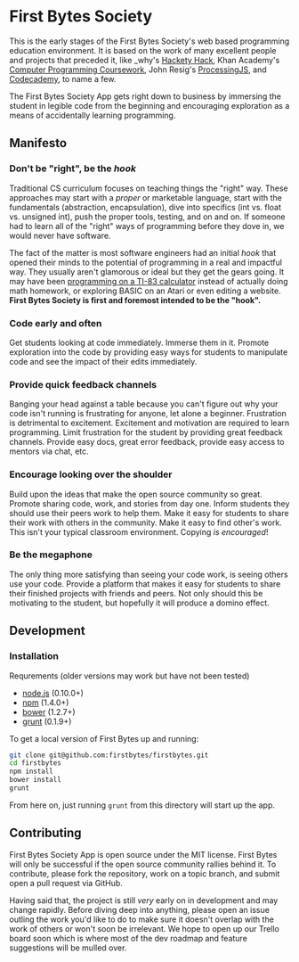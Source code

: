 # First Bytes Society

This is the early stages of the First Bytes Society's web based programming education environment. It is based on the work of many excellent people and projects that preceded it, like _why's [Hackety Hack](http://hackety.com/), Khan Academy's [Computer Programming Coursework](https://www.khanacademy.org/computing/cs/), John Resig's [ProcessingJS](http://processingjs.org/), and [Codecademy](http://codecademy.com), to name a few.

The First Bytes Society App gets right down to business by immersing the student in legible code from the beginning and encouraging exploration as a means of accidentally learning programming.

## Manifesto

### Don't be "right", be the _hook_
Traditional CS curriculum focuses on teaching things the "right" way. These approaches may start with a _proper_ or marketable language, start with the fundamentals (abstraction, encapsulation), dive into specifics (int vs. float vs. unsigned int), push the proper tools, testing, and on and on. If someone had to learn all of the "right" ways of programming before they dove in, we would never have software.

The fact of the matter is most software engineers had an initial _hook_ that opened their minds to the potential of programming in a real and impactful way. They usually aren't glamorous or ideal but they get the gears going. It may have been [programming on a TI-83 calculator](http://www.ticalc.org/programming/columns/83plus-bas/cherny/) instead of actually doing math homework, or exploring BASIC on an Atari or even editing a website. **First Bytes Society is first and foremost intended to be the "hook".**

### Code early and often
Get students looking at code immediately. Immerse them in it. Promote exploration into the code by providing easy ways for students to manipulate code and see the impact of their edits immediately.

### Provide quick feedback channels
Banging your head against a table because you can't figure out why your code isn't running is frustrating for anyone, let alone a beginner. Frustration is detrimental to excitement. Excitement and motivation are required to learn programming. Limit frustration for the student by providing great feedback channels. Provide easy docs, great error feedback, provide easy access to mentors via chat, etc.

### Encourage looking over the shoulder
Build upon the ideas that make the open source community so great. Promote sharing code, work, and stories from day one. Inform students they should use their peers work to help them. Make it easy for students to share their work with others in the community. Make it easy to find other's work. This isn't your typical classroom environment. Copying *is encouraged*!

### Be the megaphone
The only thing more satisfying than seeing your code work, is seeing others use your code. Provide a platform that makes it easy for students to share their finished projects with friends and peers. Not only should this be motivating to the student, but hopefully it will produce a domino effect.

## Development

### Installation

Requrements (older versions may work but have not been tested)

 - [node.js](http://nodejs.org/) (0.10.0+)
 - [npm](https://www.npmjs.org/)  (1.4.0+)
 - [bower](http://bower.io/) (1.2.7+)
 - [grunt](http://gruntjs.com/) (0.1.9+)

To get a local version of First Bytes up and running:

```bash
git clone git@github.com:firstbytes/firstbytes.git
cd firstbytes
npm install
bower install
grunt
```

From here on, just running `grunt` from this directory will start up the app.

## Contributing

First Bytes Society App is open source under the MIT license. First Bytes will only be successful if the open source community rallies behind it. To contribute, please fork the repository, work on a topic branch, and submit open a pull request via GitHub.

Having said that, the project is still _very_ early on in development and may change rapidly. Before diving deep into anything, please open an issue outling the work you'd like to do to make sure it doesn't overlap with the work of others or won't soon be irrelevant. We hope to open up our Trello board soon which is where most of the dev roadmap and feature suggestions will be mulled over.

